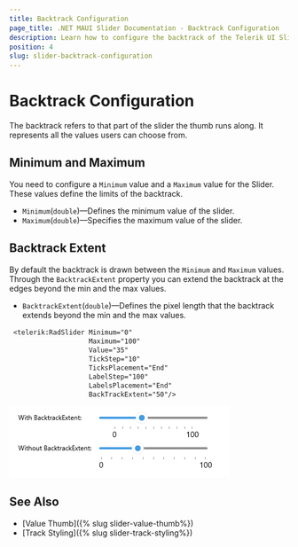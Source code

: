 ```yaml
---
title: Backtrack Configuration
page_title: .NET MAUI Slider Documentation - Backtrack Configuration
description: Learn how to configure the backtrack of the Telerik UI Slider for .NET MAUI provides - set the min and max values and choose if the backtrack should extend beyond them.
position: 4
slug: slider-backtrack-configuration
---
```


# Backtrack Configuration

The backtrack refers to that part of the slider the thumb runs along. It represents all the values users can choose from.

## Minimum and Maximum

You need to configure a `Minimum` value and a `Maximum` value for the Slider. These values define the limits of the backtrack.

* `Minimum`(`double`)&mdash;Defines the minimum value of the slider.
* `Maximum`(`double`)&mdash;Specifies the maximum value of the slider.

<snippet id='slider-getting-started-xaml' />

## Backtrack Extent

By default the backtrack is drawn between the `Minimum` and `Maximum` values. Through the `BacktrackExtent` property you can extend the backtrack at the edges beyond the min and the max values.

* `BacktrackExtent`(`double`)&mdash;Defines the pixel length that the backtrack extends beyond the min and the max values.

```XAML
 <telerik:RadSlider Minimum="0"
                    Maximum="100"
                    Value="35"
                    TickStep="10"
                    TicksPlacement="End"
                    LabelStep="100"
                    LabelsPlacement="End"
                    BackTrackExtent="50"/>
```

![Telerik Slider for .NET MAUI Backtrack Extent](images/slider-backtrack-extent.png)

## See Also

* [Value Thumb]({% slug slider-value-thumb%})
* [Track Styling]({% slug slider-track-styling%})
